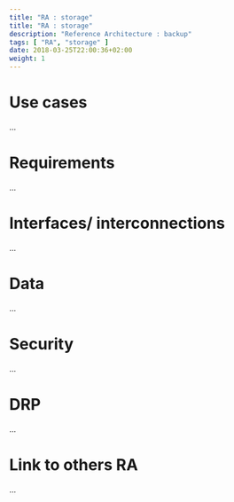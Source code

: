 ```yaml
---
title: "RA : storage"
title: "RA : storage"
description: "Reference Architecture : backup"
tags: [ "RA", "storage" ]
date: 2018-03-25T22:00:36+02:00
weight: 1
---
```

# Use cases

...

# Requirements

...

# Interfaces/ interconnections 

...

# Data

...

# Security 

...

# DRP

...

# Link to others RA 

...